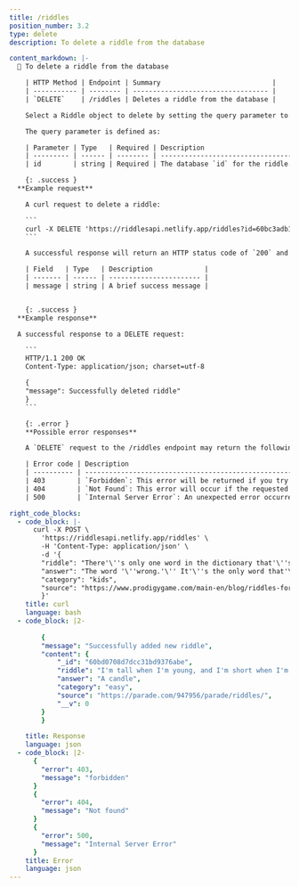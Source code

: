 ```yaml
---
title: /riddles
position_number: 3.2
type: delete
description: To delete a riddle from the database

content_markdown: |-
  📌 To delete a riddle from the database

    | HTTP Method | Endpoint | Summary                            |
    | ----------- | -------- | ---------------------------------- |
    | `DELETE`    | /riddles | Deletes a riddle from the database |

    Select a Riddle object to delete by setting the query parameter to its `id`. Currently, deleting seed data (the initial riddles added to the database) is not allowed.

    The query parameter is defined as:

    | Parameter | Type   | Required | Description                                                                                                                                     |
    | --------- | ------ | -------- | ----------------------------------------------------------------------------------------------------------------------------------------------- |
    | id        | string | Required | The database `id` for the riddle. This is needed for `PUT`, `PATCH`, or `DELETE` requests which are operations performed on an existing riddle. |

    {: .success }
  **Example request**

    A curl request to delete a riddle:

    ```
    curl -X DELETE 'https://riddlesapi.netlify.app/riddles?id=60bc3adb1e6946b94ca7a70a'
    ```

    A successful response will return an HTTP status code of `200` and have the following schema:

    | Field   | Type   | Description             |
    | ------- | ------ | ----------------------- |
    | message | string | A brief success message |


    {: .success }
  **Example response**

  A successful response to a DELETE request:

    ```
    HTTP/1.1 200 OK
    Content-Type: application/json; charset=utf-8

    {
    "message": Successfully deleted riddle"
    }
    ```

    {: .error }
    **Possible error responses**

    A `DELETE` request to the /riddles endpoint may return the following errors:

    | Error code | Description                                                                                                              |
    | ---------- | ------------------------------------------------------------------------------------------------------------------------ |
    | 403        | `Forbidden`: This error will be returned if you try to delete the seed data (the initial riddles added to the database). |
    | 404        | `Not Found`: This error will occur if the requested riddle `id` is not found in the database.                            |
    | 500        | `Internal Server Error`: An unexpected error occurred on the server.

right_code_blocks:
  - code_block: |-
      curl -X POST \
        'https://riddlesapi.netlify.app/riddles' \
        -H 'Content-Type: application/json' \
        -d '{
        "riddle": "There'\''s only one word in the dictionary that'\''s spelled wrong. What is it?",
        "answer": "The word '\''wrong.'\'' It'\''s the only word that'\''s spelled W-R-O-N-G.",
        "category": "kids",
        "source": "https://www.prodigygame.com/main-en/blog/riddles-for-kids/"
        }'
    title: curl
    language: bash
  - code_block: |2-
      
        {
        "message": "Successfully added new riddle",
        "content": {
            "_id": "60bd0708d7dcc31bd9376abe",
            "riddle": "I'm tall when I'm young, and I'm short when I'm old. What am I?",
            "answer": "A candle",
            "category": "easy",
            "source": "https://parade.com/947956/parade/riddles/",
            "__v": 0
        }
        }

    title: Response
    language: json
  - code_block: |2-
      {
        "error": 403,
        "message": "forbidden"
      }
      {
        "error": 404,
        "message": "Not found"
      }
      {
        "error": 500,
        "message": "Internal Server Error"
      }
    title: Error
    language: json
---
```

